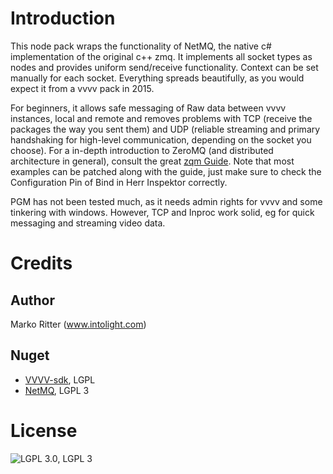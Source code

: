 Introduction
============

This node pack wraps the functionality of NetMQ, the native c# implementation of the original c++ zmq. It implements all socket types as nodes and provides uniform send/receive functionality. Context can be set manually for each socket. Everything spreads beautifully, as you would expect it from a vvvv pack in 2015.

For beginners, it allows safe messaging of Raw data between vvvv instances, local and remote and removes problems with TCP (receive the packages the way you sent them) and UDP (reliable streaming and primary handshaking for high-level communication, depending on the socket you choose).
For a in-depth introduction to ZeroMQ (and distributed architecture in general), consult the great [zqm Guide](http://zguide.zeromq.org/page:all).
Note that most examples can be patched along with the guide, just make sure to check the Configuration Pin of Bind in Herr Inspektor correctly. 

PGM has not been tested much, as it needs admin rights for vvvv and some tinkering with windows. However, TCP and Inproc work solid, eg for quick messaging and streaming video data.

Credits
=======

Author
------
Marko Ritter (www.intolight.com)


Nuget
----
* [VVVV-sdk](https://github.com/vvvv/vvvv-sdk), LGPL
* [NetMQ](https://github.com/zeromq/netmq), LGPL 3

License
=======

![LGPL 3.0](https://www.gnu.org/graphics/lgplv3-147x51.png), LGPL 3

